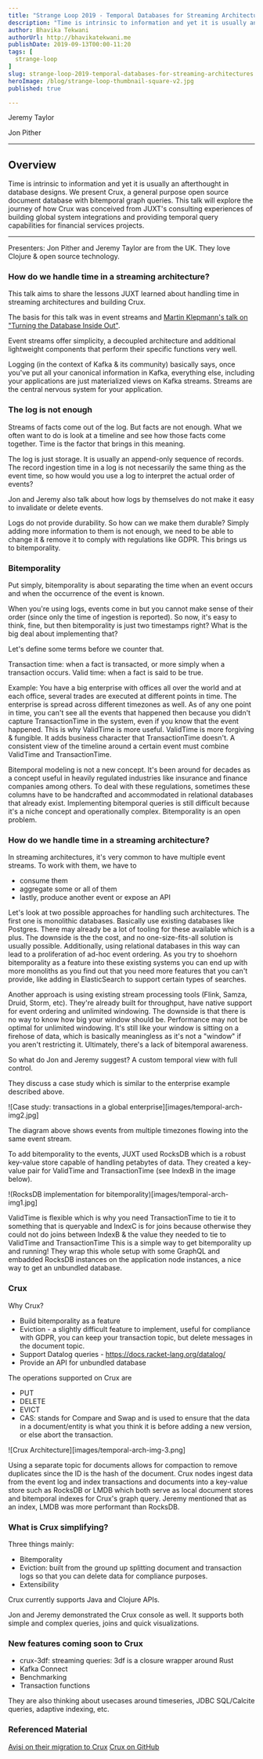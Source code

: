 ```yaml
---
title: "Strange Loop 2019 - Temporal Databases for Streaming Architectures"
description: "Time is intrinsic to information and yet it is usually an afterthought in database designs. We present Crux, a general purpose open source document database with bitemporal graph queries. This talk will explore the journey of how Crux was conceived from JUXT's consulting experiences of building global system integrations and providing temporal query capabilities for financial services projects."
author: Bhavika Tekwani
authorUrl: http://bhavikatekwani.me
publishDate: 2019-09-13T00:00-11:20
tags: [
  strange-loop
]
slug: strange-loop-2019-temporal-databases-for-streaming-architectures
heroImage: /blog/strange-loop-thumbnail-square-v2.jpg
published: true

---
```

<div class="container p-0 liveblog-presenters">
  <div class="row m-0">
      <p class=" mr-6 m-0">
        <span class="liveblog-presenters__name">Jeremy Taylor</span>
        <a href="https://twitter.com/refset" target="_blank" title="Twitter"><i class="fa fa-twitter pr-2"></i></a>
        </p>
        <a href="https://github.com/refset" target="_blank" title="GitHub"><i class="fa fa-github pr-2"></i></a>
  <p class=" mr-6 m-0">
        <span class="liveblog-presenters__name">Jon Pither</span>
        <a href="https://twitter.com/jonpither" target="_blank" title="Twitter"><i class="fa fa-twitter pr-2"></i></a>
        <a href="https://github.com/jonpither" target="_blank" title="GitHub"><i class="fa fa-github pr-2"></i></a>
      </p>
  </div>
</div>

---

## Overview

Time is intrinsic to information and yet it is usually an afterthought in database designs. We present Crux, a general purpose open source document database with bitemporal graph queries. This talk will explore the journey of how Crux was conceived from JUXT's consulting experiences of building global system integrations and providing temporal query capabilities for financial services projects.

---

Presenters: Jon Pither and Jeremy Taylor are from the UK. They love Clojure & open source technology.

### How do we handle time in a streaming architecture?

This talk aims to share the lessons JUXT learned about handling time in streaming architectures and building Crux.

The basis for this talk was in event streams and [Martin Klepmann's talk on "Turning the Database Inside Out"](https://martin.kleppmann.com/2015/03/04/turning-the-database-inside-out.html).

Event streams offer simplicity, a decoupled architecture and additional lightweight components that perform their specific functions very well.

Logging (in the context of Kafka & its community) basically says, once you've put all your canonical information in Kafka, everything else, including your applications are just materialized views on Kafka streams. Streams are the central nervous system for your application.

### The log is not enough

Streams of facts come out of the log. But facts are not enough. What we often want to do is look at a timeline and see how those facts come together.
Time is the factor that brings in this meaning.

The log is just storage. It is usually an append-only sequence of records. The record ingestion time in a log is not necessarily the same thing as the event time, so how would you use a log to interpret the actual order of events?

Jon and Jeremy also talk about how logs by themselves do not make it easy to invalidate or delete events.

Logs do not provide durability. So how can we make them durable? Simply adding more information to them is not enough, we need to be able to change it & remove it to comply with regulations like GDPR. This brings us to bitemporality.

### Bitemporality

Put simply, bitemporality is about separating the time when an event occurs and when the occurrence of the event is known.

When you're using logs, events come in but you cannot make sense of their order (since only the time of ingestion is reported).
So now, it's easy to think, fine, but then bitemporality is just two timestamps right? What is the big deal about implementing that?

Let's define some terms before we counter that.

Transaction time: when a fact is transacted, or more simply when a transaction occurs.
Valid time: when a fact is said to be true.

Example: You have a big enterprise with offices all over the world and at each office, several trades are executed at different points in time. The enterprise is spread across different timezones as well. As of any one point in time, you can't see all the events that happened then because you didn't capture TransactionTime in the system, even if you know that the event happened. This is why ValidTime is more useful. ValidTime is more forgiving & fungible. It adds business character that TransactionTime doesn't. A consistent view of the timeline around a certain event must combine ValidTime and TransactionTime.

Bitemporal modeling is not a new concept. It's been around for decades as a concept useful in heavily regulated industries like insurance and finance companies among others. To deal with these regulations, sometimes these columns have to be handcrafted and accommodated in relational databases that already exist. Implementing bitemporal queries is still difficult because it's a niche concept and operationally complex. Bitemporality is an open problem.

### How do we handle time in a streaming architecture?

In streaming architectures, it's very common to have multiple event streams. To work with them, we have to
- consume them
- aggregate some or all of them
- lastly, produce another event or expose an API

Let's look at two possible approaches for handling such architectures. The first one is monolithic databases. Basically use existing databases like Postgres.
There may already be a lot of tooling for these available which is a plus.
The downside is the the cost, and no one-size-fits-all solution is usually possible.
Additionally, using relational databases in this way can lead to a proliferation of ad-hoc event ordering. As you try to shoehorn bitemporality as a feature into these existing systems you can end up with more monoliths as you find out that you need more features that you can't provide, like adding in ElasticSearch to support certain types of searches.

Another approach is using existing stream processing tools (Flink, Samza, Druid, Storm, etc). They're already built for throughput, have native support for event ordering and unlimited windowing. The downside is that there is no way to know how big your window should be. Performance may not be optimal for unlimited windowing. It's still like your window is sitting on a firehose of data, which is basically meaningless as it's not a "window" if you aren't restricting it. Ultimately, there's a lack of bitemporal awareness.

So what do Jon and Jeremy suggest? A custom temporal view with full control.

They discuss a case study which is similar to the enterprise example described above.

![Case study: transactions in a global enterprise][images/temporal-arch-img2.jpg]

The diagram above shows events from multiple timezones flowing into the same event stream.

To add bitemporality to the events, JUXT used RocksDB which is a robust key-value store capable of handling petabytes of data.
They created a key-value pair for ValidTime and TransactionTime (see IndexB in the image below).

!(RocksDB implementation for bitemporality)[images/temporal-arch-img1.jpg]

ValidTime is flexible which is why you need TransactionTime to tie it to something that is queryable and
IndexC is for joins because otherwise they could not do joins between IndexB & the value they needed to tie to ValidTime and TransactionTime
This is a simple way to get bitemporality up and running! They wrap this whole setup with some GraphQL and embadded RocksDB instances on the application node instances, a nice way to get an unbundled database.


### Crux

Why Crux?

- Build bitemporality as a feature
- Eviction - a slightly difficult feature to implement, useful for compliance with GDPR, you can keep your transaction topic, but delete messages in the document topic.
- Support Datalog queries - https://docs.racket-lang.org/datalog/
- Provide an API for unbundled database

The operations supported on Crux are
 - PUT
 - DELETE
 - EVICT
 - CAS: stands for Compare and Swap and is used to ensure that the data in a document/entity is what you think it is before adding a new version, or else abort the transaction.

![Crux Architecture][images/temporal-arch-img-3.png]

Using a separate topic for documents allows for compaction to remove duplicates since the ID is the hash of the document.
Crux nodes ingest data from the event log and index transactions and documents into a key-value store such as RocksDB or LMDB  which both serve as local document stores and bitemporal indexes for Crux's graph query. Jeremy mentioned that as an index, LMDB was more performant than RocksDB.

### What is Crux simplifying?

Three things mainly:
- Bitemporality
- Eviction: built from the ground up splitting document and transaction logs so that you can delete data for compliance purposes.
- Extensibility

Crux currently supports Java and Clojure APIs.

Jon and Jeremy demonstrated the Crux console as well. It supports both simple and complex queries, joins and quick visualizations.

### New features coming soon to Crux

- crux-3df: streaming queries: 3df is a closure wrapper around Rust
- Kafka Connect
- Benchmarking
- Transaction functions

They are also thinking about usecases around timeseries, JDBC SQL/Calcite queries, adaptive indexing, etc.

### Referenced Material

[Avisi on their migration to Crux](https://www.avisi.nl/blog/crux-our-final-database-migration)
[Crux on GitHub](https://github.com/juxt/crux)
